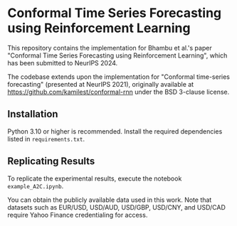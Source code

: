 # Conformal Time Series Forecasting using Reinforcement Learning

This repository contains the implementation for Bhambu et al.'s paper "Conformal Time Series Forecasting using Reinforcement Learning", which has been submitted to NeurIPS 2024.

The codebase extends upon the implementation for "Conformal time-series forecasting" (presented at NeurIPS 2021), originally available at https://github.com/kamilest/conformal-rnn under the BSD 3-clause license.

## Installation

Python 3.10 or higher is recommended. Install the required dependencies listed in `requirements.txt`.

## Replicating Results

To replicate the experimental results, execute the notebook `example_A2C.ipynb`.

You can obtain the publicly available data used in this work. Note that datasets such as EUR/USD, USD/AUD, USD/GBP, USD/CNY, and USD/CAD require Yahoo Finance credentialing for access.

